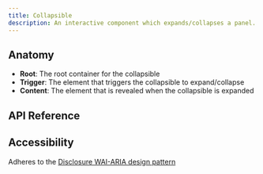 ```yaml
---
title: Collapsible
description: An interactive component which expands/collapses a panel.
---
```


<script>
    import { APITable, KbdTable } from '$docs/components'
    export let data
</script>

## Anatomy

- **Root**: The root container for the collapsible
- **Trigger**: The element that triggers the collapsible to expand/collapse
- **Content**: The element that is revealed when the collapsible is expanded

## API Reference

<APITable data={data.builder} />
<APITable data={data.root} />
<APITable data={data.content} />

## Accessibility

Adheres to the
[Disclosure WAI-ARIA design pattern](https://www.w3.org/WAI/ARIA/apg/patterns/disclosure/)

<KbdTable data={data.keyboard} />
